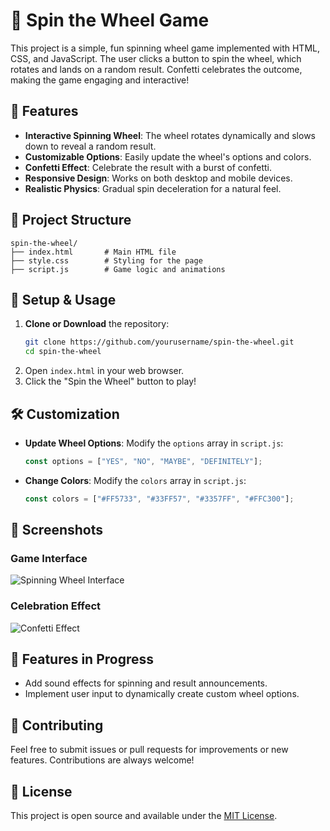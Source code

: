 
# 🎡 Spin the Wheel Game

This project is a simple, fun spinning wheel game implemented with HTML, CSS, and JavaScript. The user clicks a button to spin the wheel, which rotates and lands on a random result. Confetti celebrates the outcome, making the game engaging and interactive!

## 🚀 Features
- **Interactive Spinning Wheel**: The wheel rotates dynamically and slows down to reveal a random result.
- **Customizable Options**: Easily update the wheel's options and colors.
- **Confetti Effect**: Celebrate the result with a burst of confetti.
- **Responsive Design**: Works on both desktop and mobile devices.
- **Realistic Physics**: Gradual spin deceleration for a natural feel.

## 📂 Project Structure
```
spin-the-wheel/
├── index.html       # Main HTML file
├── style.css        # Styling for the page
├── script.js        # Game logic and animations
```

## 🔧 Setup & Usage
1. **Clone or Download** the repository:
   ```bash
   git clone https://github.com/yourusername/spin-the-wheel.git
   cd spin-the-wheel
   ```
2. Open `index.html` in your web browser.
3. Click the "Spin the Wheel" button to play!

## 🛠️ Customization
- **Update Wheel Options**:
  Modify the `options` array in `script.js`:
  ```javascript
  const options = ["YES", "NO", "MAYBE", "DEFINITELY"];
  ```
- **Change Colors**:
  Modify the `colors` array in `script.js`:
  ```javascript
  const colors = ["#FF5733", "#33FF57", "#3357FF", "#FFC300"];
  ```

## 📸 Screenshots
### Game Interface
![Spinning Wheel Interface](https://via.placeholder.com/800x600.png?text=Screenshot+Coming+Soon)

### Celebration Effect
![Confetti Effect](https://via.placeholder.com/800x600.png?text=Screenshot+Coming+Soon)

## 🌟 Features in Progress
- Add sound effects for spinning and result announcements.
- Implement user input to dynamically create custom wheel options.

## 🤝 Contributing
Feel free to submit issues or pull requests for improvements or new features. Contributions are always welcome!

## 📄 License
This project is open source and available under the [MIT License](LICENSE).

